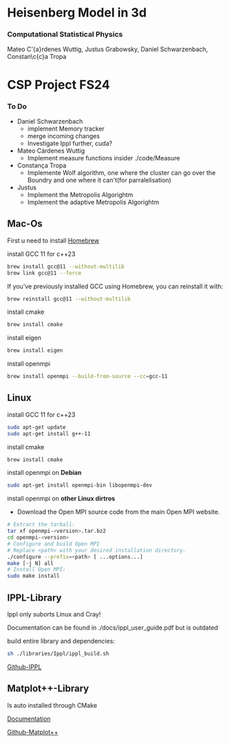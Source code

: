 # Heisenberg Model in 3d
### Computational Statistical Physics
Mateo C\'{a}rdenes Wuttig, Justus Grabowsky, Daniel Schwarzenbach, Constan\c{c}a Tropa

# CSP Project FS24

### To Do

- Daniel Schwarzenbach
    -   implement Memory tracker
    -   merge incoming changes
    -   Investigate Ippl further, cuda?
- Mateo Cárdenes Wuttig
    - Implement measure functions insider ./code/Measure
- Constança Tropa
    - Implemente Wolf algorithm, one where the cluster can go over the Boundry and one where it can't(for parralelisation)
- Justus
    - Implement the Metropolis Algorightm
    - Implement the adaptive Metropolis Algorightm


## Mac-Os

First u need to install [Homebrew](https://docs.brew.sh/Installation)

install GCC 11 for c++23
```bash
brew install gcc@11 --without-multilib
brew link gcc@11 --force
```
If you’ve previously installed GCC using Homebrew, you can reinstall it with:
```bash
brew reinstall gcc@11 --without-multilib
```

install cmake
```bash
brew install cmake
```

install eigen
```bash
brew install eigen
```

install openmpi
```bash
brew install openmpi --build-from-source --cc=gcc-11
```

## Linux

install GCC 11 for c++23
```bash
sudo apt-get update
sudo apt-get install g++-11
```
install cmake
```bash
brew install cmake
```

install openmpi on **Debian**
```bash
sudo apt-get install openmpi-bin libopenmpi-dev
```

install openmpi on **other Linux dirtros**
- Download the Open MPI source code from the main Open MPI website.
```bash
# Extract the tarball:
tar xf openmpi-<version>.tar.bz2
cd openmpi-<version>
# Configure and build Open MPI
# Replace <path> with your desired installation directory.
./configure --prefix=<path> [ ...options...]
make [-j N] all
# Install Open MPI:
sudo make install

```

## IPPL-Library

Ippl only suborts Linux and Cray!

Documentation can be found in ./docs/ippl_user_guide.pdf but is outdated

build entire library and dependencies:
```bash
sh ./libraries/Ippl/ippl_build.sh
```

[Github-IPPL](https://github.com/IPPL-framework/ippl)



## Matplot++-Library

Is auto installed through CMake

[Documentation](https://alandefreitas.github.io/matplotplusplus/)

[Github-Matplot++](https://github.com/alandefreitas/matplotplusplus)
